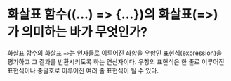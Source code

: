 # 화살표 함수((...) => {...})의 화살표(=>)가 의미하는 바가 무엇인가?

화살표 함수의 화살표 `=>`는 인자들로 이루어진 좌항을 우항인 표현식(expression)을 평가하고 그 결과를 반환시키도록 하는 연산자이다. 우항의 표현식은 한 줄로 이루어진 표현식이나 중괄호로 이루어진 여러 줄 표현식이 될 수 있다.